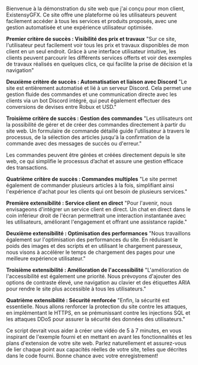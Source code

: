 Bienvenue à la démonstration du site web que j'ai conçu pour mon client, ExistensyGFX. Ce site offre une plateforme où les utilisateurs peuvent facilement accéder à tous les services et produits proposés, avec une gestion automatisée et une expérience utilisateur optimisée.

**Premier critère de succès : Visibilité des prix et travaux**
"Sur ce site, l'utilisateur peut facilement voir tous les prix et travaux disponibles de mon client en un seul endroit. Grâce à une interface utilisateur intuitive, les clients peuvent parcourir les différents services offerts et voir des exemples de travaux réalisés en quelques clics, ce qui facilite la prise de décision et la navigation"

**Deuxième critère de succès : Automatisation et liaison avec Discord**
"Le site est entièrement automatisé et lié à un serveur Discord. Cela permet une gestion fluide des commandes et une communication directe avec les clients via un bot Discord intégré, qui peut également effectuer des conversions de devises entre Robux et USD."

**Troisième critère de succès : Gestion des commandes**
"Les utilisateurs ont la possibilité de gérer et de créer des commandes directement à partir du site web. Un formulaire de commande détaillé guide l'utilisateur à travers le processus, de la sélection des articles jusqu'à la confirmation de la commande avec des messages de succès ou d'erreur."

Les commandes peuvent être gérées et créées directement depuis le site web, ce qui simplifie le processus d’achat et assure une gestion efficace des transactions.

**Quatrième critère de succès : Commandes multiples**
"Le site permet également de commander plusieurs articles à la fois, simplifiant ainsi l'expérience d'achat pour les clients qui ont besoin de plusieurs services."

**Première extensibilité : Service client en direct**
"Pour l'avenir, nous envisageons d'intégrer un service client en direct. Un chat en direct dans le coin inférieur droit de l'écran permettrait une interaction instantanée avec les utilisateurs, améliorant l'engagement et offrant une assistance rapide."

**Deuxième extensibilité : Optimisation des performances**
"Nous travaillons également sur l'optimisation des performances du site. En réduisant le poids des images et des scripts et en utilisant le chargement paresseux, nous visons à accélérer le temps de chargement des pages pour une meilleure expérience utilisateur."

**Troisième extensibilité : Amélioration de l'accessibilité**
"L'amélioration de l'accessibilité est également une priorité. Nous prévoyons d'ajouter des options de contraste élevé, une navigation au clavier et des étiquettes ARIA pour rendre le site plus accessible à tous les utilisateurs."

**Quatrième extensibilité : Sécurité renforcée**
"Enfin, la sécurité est essentielle. Nous allons renforcer la protection du site contre les attaques, en implémentant le HTTPS, en se prémunissant contre les injections SQL et les attaques DDoS pour assurer la sécurité des données des utilisateurs."

Ce script devrait vous aider à créer une vidéo de 5 à 7 minutes, en vous inspirant de l'exemple fourni et en mettant en avant les fonctionnalités et les plans d'extension de votre site web. Parlez naturellement et assurez-vous de lier chaque point aux capacités réelles de votre site, telles que décrites dans le code fourni. Bonne chance avec votre enregistrement!
